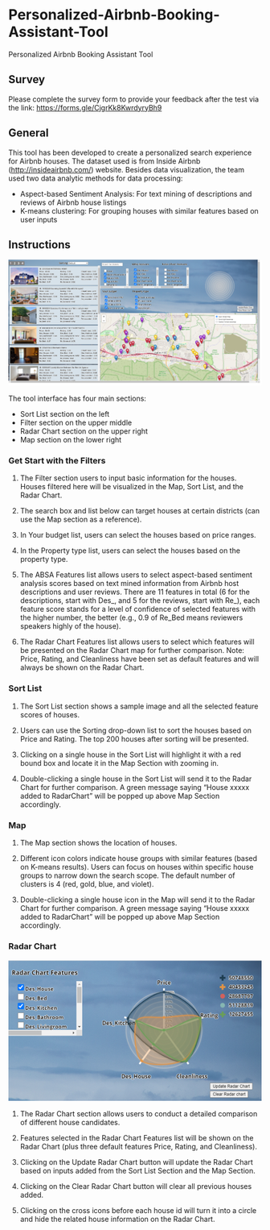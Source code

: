 # Personalized-Airbnb-Booking-Assistant-Tool
Personalized Airbnb Booking Assistant Tool

## Survey

Please complete the survey form to provide your feedback after the test via the link:
https://forms.gle/CjgrKk8KwrdyryBh9 

## General

This tool has been developed to create a personalized search experience for Airbnb houses. The dataset used is from Inside Airbnb (http://insideairbnb.com/) website. Besides data visualization, the team used two data analytic methods for data processing:
- Aspect-based Sentiment Analysis: For text mining of descriptions and reviews of Airbnb house listings
- K-means clustering: For grouping houses with similar features based on user inputs

## Instructions

![Placeholder](./pic/Interface.png)

The tool interface has four main sections:
- Sort List section on the left
- Filter section on the upper middle
- Radar Chart section on the upper right
- Map section on the lower right

### Get Start with the Filters

1. The Filter section users to input basic information for the houses. Houses filtered here will be visualized in the Map, Sort List, and the Radar Chart.

2. The search box and list below can target houses at certain districts (can use the Map section as a reference).

3. In Your budget list, users can select the houses based on price ranges.

4. In the Property type list, users can select the houses based on the property type.

5. The ABSA Features list allows users to select aspect-based sentiment analysis scores based on text mined information from Airbnb host descriptions and user reviews. There are 11 features in total (6 for the descriptions, start with Des_, and 5 for the reviews, start with Re_), each feature score stands for a level of confidence of selected features with the higher number, the better (e.g., 0.9 of Re_Bed means reviewers speakers highly of the house).

6. The Radar Chart Features list allows users to select which features will be presented on the Radar Chart map for further comparison. Note: Price, Rating, and Cleanliness have been set as default features and will always be shown on the Radar Chart.

### Sort List

1. The Sort List section shows a sample image and all the selected feature scores of houses.

2. Users can use the Sorting drop-down list to sort the houses based on Price and Rating. The top 200 houses after sorting will be presented.

3. Clicking on a single house in the Sort List will highlight it with a red bound box and locate it in the Map Section with zooming in.

4. Double-clicking a single house in the Sort List will send it to the Radar Chart for further comparison. A green message saying “House xxxxx added to RadarChart” will be popped up above Map Section accordingly.

### Map

1. The Map section shows the location of houses.

2. Different icon colors indicate house groups with similar features (based on K-means results). Users can focus on houses within specific house groups to narrow down the search scope. The default number of clusters is 4 (red, gold, blue, and violet).

3. Double-clicking a single house icon in the Map will send it to the Radar Chart for further comparison. A green message saying “House xxxxx added to RadarChart” will be popped up above Map Section accordingly.

### Radar Chart

![Placeholder](./pic/Radar_Chart.png)

1. The Radar Chart section allows users to conduct a detailed comparison of different house candidates.

2. Features selected in the Radar Chart Features list will be shown on the Radar Chart (plus three default features Price, Rating, and Cleanliness).

3. Clicking on the Update Radar Chart button will update the Radar Chart based on inputs added from the Sort List Section and the Map Section.

4. Clicking on the Clear Radar Chart button will clear all previous houses added.

5. Clicking on the cross icons before each house id will turn it into a circle and hide the related house information on the Radar Chart.
